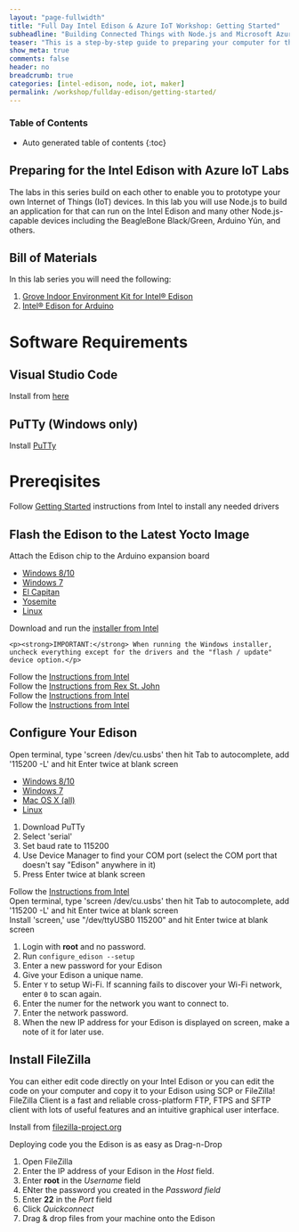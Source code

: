 ```yaml
---
layout: "page-fullwidth"
title: "Full Day Intel Edison & Azure IoT Workshop: Getting Started"
subheadline: "Building Connected Things with Node.js and Microsoft Azure"
teaser: "This is a step-by-step guide to preparing your computer for the Intel Edison IoT Labs."
show_meta: true
comments: false
header: no
breadcrumb: true
categories: [intel-edison, node, iot, maker]
permalink: /workshop/fullday-edison/getting-started/
---
```

### Table of Contents
*  Auto generated table of contents
{:toc}

## Preparing for the Intel Edison with Azure IoT Labs
The labs in this series build on each other to enable you to prototype your own Internet of Things (IoT) devices. In this lab you will use Node.js to build an application for that can run on the Intel Edison and many other Node.js-capable devices including the BeagleBone Black/Green, Arduino Y&uacute;n, and others.

## Bill of Materials
In this lab series you will need the following:

1. [Grove Indoor Environment Kit for Intel® Edison](http://www.seeedstudio.com/depot/Grove-Indoor-Environment-Kit-for-Intel-Edison-p-2427.html)
2. [Intel® Edison for Arduino](http://www.seeedstudio.com/depot/Intel-Edison-for-Arduino-p-2149.html)

# Software Requirements

## Visual Studio Code
Install from [here](https://www.visualstudio.com/products/code-vs.aspx)

## PuTTy  (Windows only)
Install [PuTTy](http://www.putty.org/)

# Prereqisites
Follow [Getting Started](https://software.intel.com/en-us/iot/library/edison-getting-started) instructions from Intel to install any needed drivers 

## Flash the Edison to the Latest Yocto Image
 
Attach the Edison chip to the Arduino expansion board

<div id="flash-edison-tabs">
  <ul>
    <li><a href="#windows10"><span>Windows 8/10</span></a></li>
    <li><a href="#windows7"><span>Windows 7</span></a></li>
    <li><a href="#elcapitan"><span>El Capitan</span></a></li>
    <li><a href="#yosemite"><span>Yosemite</span></a></li>
    <li><a href="#linux"><span>Linux</span></a></li>
  </ul>
  <div id="windows10">
    Download and run the <a target="_blank" href="https://software.intel.com/en-us/iot/hardware/edison/downloads">installer from Intel</a>
    
    <p><strong>IMPORTANT:</strong> When running the Windows installer, uncheck everything except for the drivers and the "flash / update" device option.</p>
  </div>
  <div id="windows7">
    Follow the <a target="_blank" href="http://www.intel.com/content/www/us/en/support/boards-and-kits/000005795.html">Instructions from Intel</a>
  </div>
  <div id="elcapitan">
    Follow the <a target="_blank" href="http://rexstjohn.com/intel-edison-el-capitan-setup-process/">Instructions from Rex St. John</a>
  </div>
  <div id="yosemite">
    Follow the <a target="_blank" href="http://www.intel.com/content/www/us/en/support/boards-and-kits/000005801.html">Instructions from Intel</a>
  </div>
  <div id="linux">
    Follow the <a target="_blank" href="http://www.intel.com/content/www/us/en/support/boards-and-kits/000005990.html">Instructions from Intel</a>
  </div>
</div>

<script>
$( "#flash-edison-tabs" ).tabs();
</script>
 
## Configure Your Edison
Open terminal, type 'screen /dev/cu.usbs' then hit Tab to autocomplete, add '115200 -L' and hit Enter twice at blank screen
 
<div id="config-edison-tabs">
  <ul>
    <li><a href="#windows10"><span>Windows 8/10</span></a></li>
    <li><a href="#windows7"><span>Windows 7</span></a></li>
    <li><a href="#osx"><span>Mac OS X (all)</span></a></li>
    <li><a href="#linux"><span>Linux</span></a></li>
  </ul>
  <div id="windows10">
    <ol>
    <li>Download PuTTy</li> 
    <li>Select 'serial'</li> 
    <li>Set baud rate to 115200</li>
    <li>Use Device Manager to find your COM port (select the COM port that doesn't say "Edison" anywhere in it)</li>
    <li>Press Enter twice at blank screen</li>
    </ol>
  </div>
  <div id="windows7">
    Follow the <a target="_blank" href="http://www.intel.com/content/www/us/en/support/boards-and-kits/000005795.html">Instructions from Intel</a>
  </div>
  <div id="osx">
    Open terminal, type 'screen /dev/cu.usbs' then hit Tab to autocomplete, add '115200 -L' and hit Enter twice at blank screen
  </div>
  <div id="linux">
    Install 'screen,' use "/dev/ttyUSB0 115200" and hit Enter twice at blank screen
  </div>
</div>

<script>
$( "#config-edison-tabs" ).tabs();
</script>


1. Login with __root__ and no password.
2. Run <code>configure_edison --setup</code>
3. Enter a new password for your Edison
4. Give your Edison a unique name.
5. Enter <code>Y</code> to setup Wi-Fi. If scanning fails to discover your Wi-Fi network, enter <code>0</code> to scan again.
6. Enter the numer for the network you want to connect to.
7. Enter the network password.
8. When the new IP address for your Edison is displayed on screen, make a note of it for later use.

## Install FileZilla
You can either edit code directly on your Intel Edison or you can edit the code on your computer and copy it to your Edison using SCP or FileZilla! FileZilla Client is a fast and reliable cross-platform FTP, FTPS and SFTP client with lots of useful features and an intuitive graphical user interface. 

Install from [filezilla-project.org](https://filezilla-project.org/)

Deploying code you the Edison is as easy as Drag-n-Drop

1. Open FileZilla
2. Enter the IP address of your Edison in the _Host_ field.
3. Enter __root__ in the _Username_ field
4. ENter the password you created in the _Password field_
5. Enter __22__ in the _Port_ field
6. Click _Quickconnect_
7. Drag & drop files from your machine onto the Edison
 
